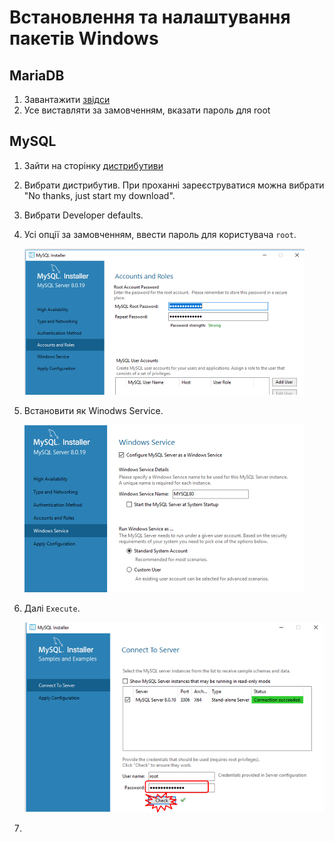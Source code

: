 # Встановлення та налаштування пакетів Windows

## MariaDB

1. Завантажити [звідси](https://downloads.mariadb.org/mariadb/10.4.12/)
2. Усе виставляти за замовченням, вказати пароль для root



## MySQL

1. Зайти на сторінку [дистрибутиви](https://dev.mysql.com/downloads/installer/)

2. Вибрати дистрибутив. При проханні зареєструватися можна вибрати "No thanks, just start my download".

3. Вибрати Developer defaults.

4. Усі опції за замовченням, ввести пароль для користувача `root`.

   ![](winmedia/2.png)

5. Встановити як Winodws Service.

   ![](winmedia/1.png)

6. Далі `Execute`.

   ![](winmedia/3.png)

7. 

